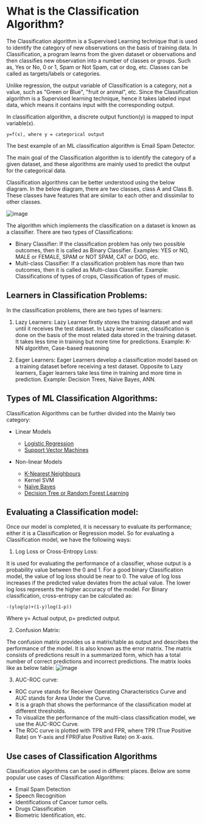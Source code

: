 # What is the Classification Algorithm?
The Classification algorithm is a Supervised Learning technique that is used to identify the category of new observations on the basis of training data. In Classification, a program learns from the given dataset or observations and then classifies new observation into a number of classes or groups. Such as, Yes or No, 0 or 1, Spam or Not Spam, cat or dog, etc. Classes can be called as targets/labels or categories.

Unlike regression, the output variable of Classification is a category, not a value, such as "Green or Blue", "fruit or animal", etc. Since the Classification algorithm is a Supervised learning technique, hence it takes labeled input data, which means it contains input with the corresponding output.

In classification algorithm, a discrete output function(y) is mapped to input variable(x).

    y=f(x), where y = categorical output  
The best example of an ML classification algorithm is Email Spam Detector.

The main goal of the Classification algorithm is to identify the category of a given dataset, and these algorithms are mainly used to predict the output for the categorical data.

Classification algorithms can be better understood using the below diagram. In the below diagram, there are two classes, class A and Class B. These classes have features that are similar to each other and dissimilar to other classes.

![image](https://user-images.githubusercontent.com/58425689/107843457-50805400-6df3-11eb-98ca-d5df8cb4032a.png)

The algorithm which implements the classification on a dataset is known as a classifier. There are two types of Classifications:

  - Binary Classifier: If the classification problem has only two possible outcomes, then it is called as Binary Classifier.
  Examples: YES or NO, MALE or FEMALE, SPAM or NOT SPAM, CAT or DOG, etc.
  - Multi-class Classifier: If a classification problem has more than two outcomes, then it is called as Multi-class Classifier.
  Example: Classifications of types of crops, Classification of types of music.
    
## Learners in Classification Problems:
In the classification problems, there are two types of learners:

1. Lazy Learners: Lazy Learner firstly stores the training dataset and wait until it receives the test dataset. In Lazy learner case, classification is done on the basis of the most related data stored in the training dataset. It takes less time in training but more time for predictions.
Example: K-NN algorithm, Case-based reasoning

2. Eager Learners: Eager Learners develop a classification model based on a training dataset before receiving a test dataset. Opposite to Lazy learners, Eager learners take less time in training and more time in prediction. Example: Decision Trees, Naïve Bayes, ANN.

## Types of ML Classification Algorithms:
Classification Algorithms can be further divided into the Mainly two category:

- Linear Models
    - [Logistic Regression](https://github.com/rjnp2/Data-Science/blob/main/tutorial/6.%20Machine%20Learning/2.%20Classification%20Algorithms/1.Logistic%20Regression/readme.md)
    - [Support Vector Machines](https://github.com/rjnp2/Data-Science/tree/main/tutorial/6.%20Machine%20Learning/3.%20SVM)
    
- Non-linear Models
    - [K-Nearest Neighbours](https://github.com/rjnp2/Data-Science/blob/main/tutorial/6.%20Machine%20Learning/2.%20Classification%20Algorithms/2.%20K-Nearest%20Neighbor/readme.md)
    - Kernel SVM
    - [Naïve Bayes](https://github.com/rjnp2/Data-Science/blob/main/tutorial/6.%20Machine%20Learning/2.%20Classification%20Algorithms/3.%20Na%C3%AFve%20Bayes/readme.md)
    - [Decision Tree or Random Forest Learning](https://github.com/rjnp2/Data-Science/tree/main/tutorial/6.%20Machine%20Learning/4.%20%20Decision%20Tree%20or%20Random%20Forest%20Learning) 
    
## Evaluating a Classification model:
Once our model is completed, it is necessary to evaluate its performance; either it is a Classification or Regression model. So for evaluating a Classification model, we have the following ways:

1. Log Loss or Cross-Entropy Loss:

It is used for evaluating the performance of a classifier, whose output is a probability value between the 0 and 1.
For a good binary Classification model, the value of log loss should be near to 0.
The value of log loss increases if the predicted value deviates from the actual value.
The lower log loss represents the higher accuracy of the model.
For Binary classification, cross-entropy can be calculated as:
    
    -(ylog(p)+(1-y)log(1-p))  
Where y= Actual output, p= predicted output.

2. Confusion Matrix:

The confusion matrix provides us a matrix/table as output and describes the performance of the model.
It is also known as the error matrix.
The matrix consists of predictions result in a summarized form, which has a total number of correct predictions and incorrect predictions. The matrix looks like as below table:
![image](https://user-images.githubusercontent.com/58425689/107843527-f338d280-6df3-11eb-9627-13afe2995bee.png)

3. AUC-ROC curve:

- ROC curve stands for Receiver Operating Characteristics Curve and AUC stands for Area Under the Curve.
- It is a graph that shows the performance of the classification model at different thresholds.
- To visualize the performance of the multi-class classification model, we use the AUC-ROC Curve.
- The ROC curve is plotted with TPR and FPR, where TPR (True Positive Rate) on Y-axis and FPR(False Positive Rate) on X-axis.

## Use cases of Classification Algorithms
Classification algorithms can be used in different places. Below are some popular use cases of Classification Algorithms:
- Email Spam Detection
- Speech Recognition
- Identifications of Cancer tumor cells.
- Drugs Classification
- Biometric Identification, etc.


